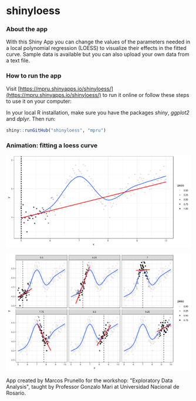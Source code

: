 # shinyloess

### About the app

With this Shiny App you can change the values of the parameters needed in a local polynomial regression (LOESS) to visualize their effects in the fitted curve. Sample data is available but you can also upload your own data from a text file.

### How to run the app

Visit [https://mpru.shinyapps.io/shinyloess/](https://mpru.shinyapps.io/shinyloess/) to run it online or follow these steps to use it on your computer:

In your local R installation, make sure you have the packages *shiny*, *ggplot2* and *dplyr*. Then run:

```r
shiny::runGitHub("shinyloess", "mpru") 
```

### Animation: fitting a loess curve

<p align="center">
  <img src="www/loess1.gif">
</p>

<p align="center">
  <img src="www/loess2.png">
</p>

App created by Marcos Prunello for the workshop: "Exploratory Data Analysis", taught by Professor Gonzalo Mari at Universidad Nacional de Rosario.
